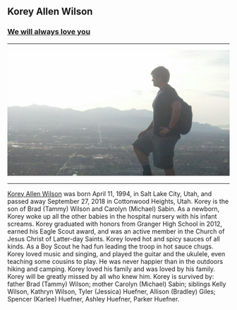 ## Korey Allen Wilson
### [We will always love you](http://koreywilson.life)
---

![Korey Allen Wilson - We will always love you](/korey-wilson-memorial-app/src/assets/img/korey/92.jpg)

---

[Korey Allen Wilson](https://www.facebook.com/korey.wilson1) was born April 11, 1994, in Salt Lake City, Utah, and passed away September 27, 2018 in Cottonwood Heights, Utah. Korey is the son of Brad (Tammy) Wilson and Carolyn (Michael) Sabin. As a newborn, Korey woke up all the other babies in the hospital nursery with his infant screams. Korey graduated with honors from Granger High School in 2012, earned his Eagle Scout award, and was an active member in the Church of Jesus Christ of Latter-day Saints.
Korey loved hot and spicy sauces of all kinds. As a Boy Scout he had fun leading the troop in hot sauce chugs. Korey loved music and singing, and played the guitar and the ukulele, even teaching some cousins to play. He was never happier than in the outdoors hiking and camping. Korey loved his family and was loved by his family. Korey will be greatly missed by all who knew him.
Korey is survived by: father Brad (Tammy) Wilson; mother Carolyn (Michael) Sabin; siblings Kelly Wilson, Kathryn Wilson, Tyler (Jessica) Huefner, Allison (Bradley) Giles; Spencer (Karlee) Huefner, Ashley Huefner, Parker Huefner.